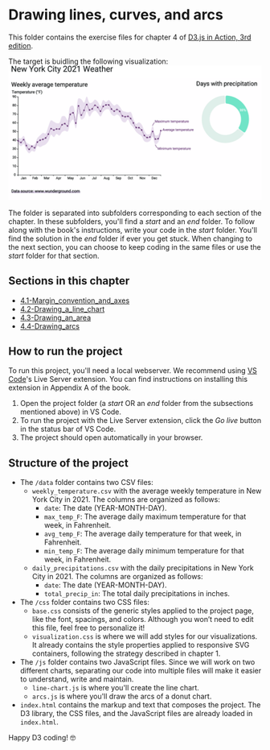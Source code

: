 # Drawing lines, curves, and arcs

This folder contains the exercise files for chapter 4 of [D3.js in Action, 3rd edition](https://www.manning.com/books/d3js-in-action-third-edition).

The target is buidling the following visualization:
![](./media/szv8bhii.png)

The folder is separated into subfolders corresponding to each section of the chapter. In these subfolders, you'll find a *start* and an *end* folder. To follow along with the book's instructions, write your code in the *start* folder. You'll find the solution in the *end* folder if ever you get stuck.
When changing to the next section, you can choose to keep coding in the same files or use the *start* folder for that section.

## Sections in this chapter

* [4.1-Margin_convention_and_axes](https://github.com/d3js-in-action-third-edition/code-files/tree/main/chapter_04/4.1-Margin_convention_and_axes)
* [4.2-Drawing_a_line_chart](https://github.com/d3js-in-action-third-edition/code-files/tree/main/chapter_04/4.2-Drawing_a_line_chart)
* [4.3-Drawing_an_area](https://github.com/d3js-in-action-third-edition/code-files/tree/main/chapter_04/4.3-Drawing_an_area)
* [4.4-Drawing_arcs](https://github.com/d3js-in-action-third-edition/code-files/tree/main/chapter_04/4.4-Drawing_arcs)

## How to run the project

To run this project, you'll need a local webserver. We recommend using [VS Code](https://code.visualstudio.com/)'s Live Server extension. You can find instructions on installing this extension in Appendix A of the book.

1. Open the project folder (a *start* OR an *end* folder from the subsections mentioned above) in VS Code.
2. To run the project with the Live Server extension, click the *Go live* button in the status bar of VS Code.
3. The project should open automatically in your browser.

## Structure of the project

* The `/data` folder contains two CSV files:
  * `weekly_temperature.csv` with the average weekly temperature in New York City in 2021. The columns are organized as follows:
    * `date`: The date (YEAR-MONTH-DAY).
    * `max_temp_F`: The average daily maximum temperature for that week, in Fahrenheit.
    * `avg_temp_F`: The average daily temperature for that week, in Fahrenheit.
    * `min_temp_F`: The average daily minimum temperature for that week, in Fahrenheit.
  * `daily_precipitations.csv` with the daily precipitations in New York City in 2021. The columns are organized as follows:
    * `date`: The date (YEAR-MONTH-DAY).
    * `total_precip_in`: The total daily precipitations in inches.
* The `/css` folder contains two CSS files:
  * `base.css` consists of the generic styles applied to the project page, like the font, spacings, and colors. Although you won’t need to edit this file, feel free to personalize it!
  * `visualization.css` is where we will add styles for our visualizations. It already contains the style properties applied to responsive SVG containers, following the strategy described in chapter 1.
* The `/js` folder contains two JavaScript files. Since we will work on two different charts, separating our code into multiple files will make it easier to understand, write and maintain.
  * `line-chart.js` is where you'll create the line chart.
  * `arcs.js` is where you'll draw the arcs of a donut chart.
* `index.html` contains the markup and text that composes the project. The D3 library, the CSS files, and the JavaScript files are already loaded in `index.html`.

Happy D3 coding! 🤓
